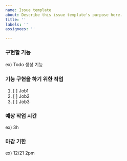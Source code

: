 ```yaml
---
name: Issue template
about: Describe this issue template's purpose here.
title: ''
labels: ''
assignees: ''

---
```


### 구현할 기능
ex) Todo 생성 기능

### 기능 구현을 하기 위한 작업
1. [ ] Job1
2. [ ] Job2
3. [ ] Job3

### 예상 작업 시간
ex) 3h

### 마감 기한
ex) 12/21 2pm

